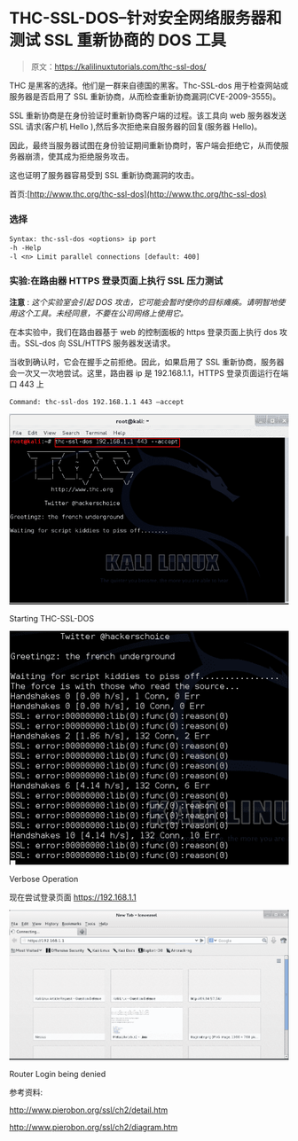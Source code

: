 # THC-SSL-DOS–针对安全网络服务器和测试 SSL 重新协商的 DOS 工具

> 原文：<https://kalilinuxtutorials.com/thc-ssl-dos/>

THC 是黑客的选择。他们是一群来自德国的黑客。Thc-SSL-dos 用于检查网站或服务器是否启用了 SSL 重新协商，从而检查重新协商漏洞(CVE-2009-3555)。

SSL 重新协商是在身份验证时重新协商客户端的过程。该工具向 web 服务器发送 SSL 请求(客户机 Hello ),然后多次拒绝来自服务器的回复(服务器 Hello)。

因此，最终当服务器试图在身份验证期间重新协商时，客户端会拒绝它，从而使服务器崩溃，使其成为拒绝服务攻击。

这也证明了服务器容易受到 SSL 重新协商漏洞的攻击。

首页:[http://www.thc.org/thc-ssl-dos](http://www.thc.org/thc-ssl-dos)

### 选择

```
Syntax: thc-ssl-dos <options> ip port
-h -Help
-l <n> Limit parallel connections [default: 400]
```

### 实验:在路由器 HTTPS 登录页面上执行 SSL 压力测试

**注意** : *这个实验室会引起 DOS 攻击，它可能会暂时使你的目标瘫痪。请明智地使用这个工具。未经同意，不要在公司网络上使用它。*

在本实验中，我们在路由器基于 web 的控制面板的 https 登录页面上执行 dos 攻击。SSL-dos 向 SSL/HTTPS 服务器发送请求。

当收到确认时，它会在握手之前拒绝。因此，如果启用了 SSL 重新协商，服务器会一次又一次地尝试。这里，路由器 ip 是 192.168.1.1，HTTPS 登录页面运行在端口 443 上

```
Command: thc-ssl-dos 192.168.1.1 443 –accept
```

[![thc-ssl-dos](img/58423153ba1e1962298cd0ac42928488.png)](http://kalilinuxtutorials.com/st/thc-ssl-dos/attachment/thc-ssl-dos_1/)

Starting THC-SSL-DOS

[![thc-ssl-dos](img/b9d5c1e3d06bbb61e4c92557e67c85f7.png)](http://kalilinuxtutorials.com/st/thc-ssl-dos/attachment/thc-ssl-dos_2/)

Verbose Operation

现在尝试登录页面 https://192.168.1.1<replace with="" yours=""></replace>

[![thc-ssl-dos](img/a41221146f58614932617c6e936dd18e.png)](http://kalilinuxtutorials.com/st/thc-ssl-dos/attachment/thc-ssl-dos_3/)

Router Login being denied

参考资料:

http://www.pierobon.org/ssl/ch2/detail.htm

http://www.pierobon.org/ssl/ch2/diagram.htm